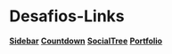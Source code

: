 # Desafios-Links

<a href="https://github.com/rafaeljurkfitz/sidebar"><strong>Sidebar</strong></a>
<a href="https://github.com/rafaeljurkfitz/countdown"><strong>Countdown</strong></a>
<a href="https://github.com/rafaeljurkfitz/socialtree"><strong>SocialTree</strong></a>
<a href="https://github.com/rafaeljurkfitz/portfolio"><strong>Portfolio</strong></a>